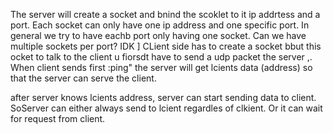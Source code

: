 The server will create a socket and bnind the scoklet to it ip addrtess and a port.
Each socket can only have one ip address and one specific port.
In general we try to have eachb port only having one socket. Can we have multiple sockets per port? IDK
]
CLient side has to create a socket bbut this ocket to talk to the client u fiorsdt have to send a udp packet the server ,. 
When client sends first :ping" the server will get lcients data (address) so that the server can serve the client.

after server knows lcients address, server can start sending data to client. SoServer can either always send to lcient regardles of clkient. Or it can wait for request from client.
